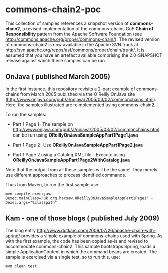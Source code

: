 commons-chain2-poc
==================

This collection of samples references a snapshot version of **commons-chain2**, a revised implementation of 
the commons-chains GoF **Chain of Responsibility** pattern from the Apache Software Foundation (see http://commons.apache.org/proper/commons-chain/). 
The revised version of commons-chain2 is now available in the Apache SVN trunk at http://svn.apache.org/repos/asf/commons/proper/chain/trunk/. It is 
assumed that you have an artefact available comprising the 2.0-SNAPSHOT release against which these samples can be run.

OnJava ( published March 2005)
--------------------
In the first instance, this repository revisits a 2-part example of commons-chains from March 2005  published via 
the O'Reilly OnJava site (http://www.onjava.com/pub/a/onjava/2005/03/02/commonchains.html). Here, the samples illustrated
are reimplemented using commons-chain2. 

To run the samples:

* Part 1 Page 1- The sample on http://www.onjava.com/pub/a/onjava/2005/03/02/commonchains.html can be run using **OReillyOnJavaSampleAppPart1Page1.java**

* Part 1 Page 2- Use **OReillyOnJavaSampleAppPart1Page2.java**

* Part 1 Page 2 using a Catalog XML file - Execute using **OReillyOnJavaSampleAppPart1Page2WithCatalog.java**

Note that the output from all these samples will be the same! They merely use different approaches to process identified commands.

Thus from Maven, to run the first sample use:

	mvn compile exec:java -Dexec.mainClass="uk.org.hexsaw.OReillyOnJavaSampleAppPart1Page1" -Dexec.args="%classpath"
	
Kam - one of those blogs ( published July 2009)
-------------------------------------
The blog entry http://www.dotkam.com/2009/07/26/apache-chain-with-spring/ provides a simple example of commons-chains used with Spring. As with 
the first example, the code has been copied as-is and revised to accommodate commons-chain2. This sample bootstraps Spring, loads a simple 
ApplicationContent in which the command beans are created. The sample is exercised via a single test, so to run this, use:

	mvn clean test

